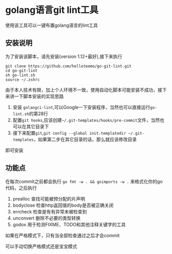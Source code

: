 # golang语言git lint工具

使用该工具可以一键布置golang语言的lint工具

## 安装说明

为了安装该脚本，请先安装(version 1.12+最好),接下来执行

```shell
git clone https://github.com/helloteemo/go-git-lint.git
cd go-git-lint
sh go-lint.sh
source ~/.zshrc
```

由于本人技术有限，加上个人环境不一致，使用自动化脚本可能安装不成功，接下来讲一下脚本安装的实现思路

1. 安装 `golangci-lint`,可以Google一下安装程序，当然也可以直接运行`go-lint.sh`的第28行
2. 配置`git hooks`,应该创建`~/.git-templates/hooks/pre-commit`文件，当然也可以在其它目录下
3. 接下来配置`git`,`git config --global init.templatedir ~/.git-templates`，如果第二步在其它目录的话，那么就应该修改目录

即可安装

## 功能点

在每次commit之前都会执行
`go fmt -w . && goimports -w .`
来格式化你的go代码，之后执行

1. prealloc 查找可能被预分配的片声明
2. bodyclose 检查http返回值的body是否被正确关闭
3. errcheck 检查是有有异常未被检查到
4. unconvert 删除不必要的类型转换
5. godox 用于检测FIXME、TODO和其他注释关键字的工具

如果在严格模式下，只有当全部检查通过之后才会commit

可以手动切换严格模式还是宝宝模式